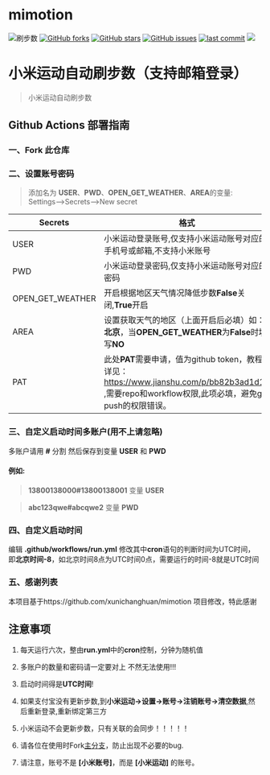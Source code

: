 # mimotion
![刷步数](https://github.com/tangwenlongNO1/mimotion/actions/workflows/run.yml/badge.svg)
[![GitHub forks](https://img.shields.io/github/forks/huangshihai/mimotion)](https://github.com/huangsh/mimotion/network)
[![GitHub stars](https://img.shields.io/github/stars/huangshihai/mimotion)](https://github.com/huangshihai/mimotion/stargazers)
[![GitHub issues](https://img.shields.io/github/issues/huangshihai/mimotion)](https://github.com/huangshihai/mimotion/issues)
[![last commit](https://img.shields.io/github/last-commit/tangwenlongNO1/mimotion)](https://github.com/tangwenlongNO1/mimotion/commits/master)
![](https://img.shields.io/github/license/tangwenlongNO1/mimotion)

# 小米运动自动刷步数（支持邮箱登录）

> 小米运动自动刷步数

## Github Actions 部署指南

### 一、Fork 此仓库

### 二、设置账号密码
> 添加名为  **USER**、**PWD**、**OPEN_GET_WEATHER**、**AREA**的变量: Settings-->Secrets-->New secret  

| Secrets | 格式                                                                                                                |
| -------- |-------------------------------------------------------------------------------------------------------------------|
| USER | 小米运动登录账号,仅支持小米运动账号对应的手机号或邮箱,不支持小米账号                                                                               |
| PWD | 小米运动登录密码,仅支持小米运动账号对应的密码                                                                                           |
| OPEN_GET_WEATHER | 开启根据地区天气情况降低步数**False**关闭,**True**开启                                                                              |
| AREA | 设置获取天气的地区（上面开启后必填）如：**北京**，当**OPEN_GET_WEATHER**为**False**时填写**NO**                                               |
| PAT | 此处**PAT**需要申请，值为github token，教程详见：https://www.jianshu.com/p/bb82b3ad1d11 ,需要repo和workflow权限,此项必填，避免git push的权限错误。 |

### 三、自定义启动时间多账户(用不上请忽略)

多账户请用 **#** 分割 然后保存到变量 **USER** 和 **PWD**

#### 例如:

> **13800138000#13800138001** 变量 **USER**

> **abc123qwe#abcqwe2** 变量 **PWD**


### 四、自定义启动时间

编辑 **.github/workflows/run.yml**
修改其中**cron**语句的判断时间为UTC时间，即**北京时间-8**，如北京时间8点为UTC时间0点，需要运行的时间-8就是UTC时间

### 五、感谢列表
本项目基于https://github.com/xunichanghuan/mimotion 项目修改，特此感谢

## 注意事项

1. 每天运行六次，整由**run.yml**中的**cron**控制，分钟为随机值

2. 多账户的数量和密码请一定要对上 不然无法使用!!!

3. 启动时间得是**UTC时间**!

4. 如果支付宝没有更新步数,到**小米运动->设置->账号->注销账号->清空数据**,然后重新登录,重新绑定第三方

5. 小米运动不会更新步数，只有关联的会同步！！！！！

6. 请各位在使用时Fork[主分支](https://github.com/huangshihai/mimotion/)，防止出现不必要的bug.

7. 请注意，账号不是 **[小米账号]**，而是 **[小米运动]** 的账号。
